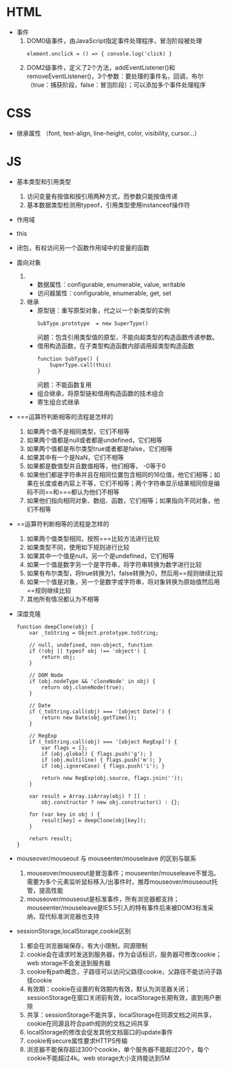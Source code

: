 # HTML

- 事件
    1. DOM0级事件，由JavaScript指定事件处理程序，冒泡阶段被处理
        ```
        element.onclick = () => { console.log('click) }
        ```
    2. DOM2级事件，定义了2个方法，addEventListener()和removeEventListener()，3个参数：要处理的事件名，回调，布尔（true：捕获阶段，false：冒泡阶段）；可以添加多个事件处理程序

# CSS

- 继承属性 （font, text-align, line-height, color, visibility, cursor...）

# JS

- 基本类型和引用类型
    1. 访问变量有按值和按引用两种方式，而参数只能按值传递
    2. 基本数据类型检测用typeof，引用类型使用instanceof操作符

- 作用域
- this
- 闭包，有权访问另一个函数作用域中的变量的函数

- 面向对象
    1. - 数据属性：configurable, enumerable, value, writable
        - 访问器属性：configurable, enumerable, get, set
    2.  继承
        - 原型链：重写原型对象，代之以一个新类型的实例
            ```
            SubType.prototype  = new SuperType()
            ```
            问题：包含引用类型值的原型，不能向超类型的构造函数传递参数。
        - 借用构造函数，在子类型构造函数内部调用超类型构造函数
            ```
            function SubType() {
                SuperType.call(this)
            }
            ```
            问题：不能函数复用
        - 组合继承，将原型链和借用构造函数的技术组合
        - 寄生组合式继承

- ===运算符判断相等的流程是怎样的
    1. 如果两个值不是相同类型，它们不相等
    2. 如果两个值都是null或者都是undefined，它们相等
    3. 如果两个值都是布尔类型true或者都是false，它们相等
    4. 如果其中有一个是NaN，它们不相等
    5. 如果都是数值型并且数值相等，他们相等， -0等于0
    6. 如果他们都是字符串并且在相同位置包含相同的16位值，他它们相等；如果在长度或者内容上不等，它们不相等；两个字符串显示结果相同但是编码不同==和===都认为他们不相等
    7. 如果他们指向相同对象、数组、函数，它们相等；如果指向不同对象，他们不相等

- ==运算符判断相等的流程是怎样的
    1. 如果两个值类型相同，按照===比较方法进行比较
    2. 如果类型不同，使用如下规则进行比较
    3. 如果其中一个值是null，另一个是undefined，它们相等
    4. 如果一个值是数字另一个是字符串，将字符串转换为数字进行比较
    5. 如果有布尔类型，将true转换为1，false转换为0，然后用==规则继续比较
    6. 如果一个值是对象，另一个是数字或字符串，将对象转换为原始值然后用==规则继续比较
    7. 其他所有情况都认为不相等

- 深度克隆
    ```
    function deepClone(obj) {
        var _toString = Object.prototype.toString;

        // null, undefined, non-object, function
        if (!obj || typeof obj !== 'object') {
            return obj;
        }

        // DOM Node
        if (obj.nodeType && 'cloneNode' in obj) {
            return obj.cloneNode(true);
        }

        // Date
        if (_toString.call(obj) === '[object Date]') {
            return new Date(obj.getTime());
        }

        // RegExp
        if (_toString.call(obj) === '[object RegExp]') {
            var flags = [];
            if (obj.global) { flags.push('g'); }
            if (obj.multiline) { flags.push('m'); }
            if (obj.ignoreCase) { flags.push('i'); }

            return new RegExp(obj.source, flags.join(''));
        }

        var result = Array.isArray(obj) ? [] :
            obj.constructor ? new obj.constructor() : {};

        for (var key in obj ) {
            result[key] = deepClone(obj[key]);
        }

        return result;
    }
    ```

- mouseover/mouseout 与 mouseenter/mouseleave 的区别与联系
    1. mouseover/mouseout是冒泡事件；mouseenter/mouseleave不冒泡。需要为多个元素监听鼠标移入/出事件时，推荐mouseover/mouseout托管，提高性能
    2. mouseover/mouseout是标准事件，所有浏览器都支持；mouseenter/mouseleave是IE5.5引入的特有事件后来被DOM3标准采纳，现代标准浏览器也支持

- sessionStorage,localStorage,cookie区别
    1. 都会在浏览器端保存，有大小限制，同源限制
    2. cookie会在请求时发送到服务器，作为会话标识，服务器可修改cookie；web storage不会发送到服务器
    3. cookie有path概念，子路径可以访问父路径cookie，父路径不能访问子路径cookie
    4. 有效期：cookie在设置的有效期内有效，默认为浏览器关闭；sessionStorage在窗口关闭前有效，localStorage长期有效，直到用户删除
    5. 共享：sessionStorage不能共享，localStorage在同源文档之间共享，cookie在同源且符合path规则的文档之间共享
    6. localStorage的修改会促发其他文档窗口的update事件
    7. cookie有secure属性要求HTTPS传输
    8. 浏览器不能保存超过300个cookie，单个服务器不能超过20个，每个cookie不能超过4k。web storage大小支持能达到5M
